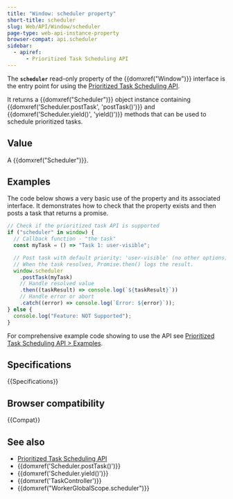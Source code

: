 ```yaml
---
title: "Window: scheduler property"
short-title: scheduler
slug: Web/API/Window/scheduler
page-type: web-api-instance-property
browser-compat: api.scheduler
sidebar:
  - apiref:
      - Prioritized Task Scheduling API
---
```


The **`scheduler`** read-only property of the {{domxref("Window")}} interface is the entry point for using the [Prioritized Task Scheduling API](/en-US/docs/Web/API/Prioritized_Task_Scheduling_API).

It returns a {{domxref("Scheduler")}} object instance containing {{domxref('Scheduler.postTask', 'postTask()')}} and {{domxref('Scheduler.yield()', 'yield()')}} methods that can be used to schedule prioritized tasks.

## Value

A {{domxref("Scheduler")}}.

## Examples

The code below shows a very basic use of the property and its associated interface.
It demonstrates how to check that the property exists and then posts a task that returns a promise.

```js
// Check if the prioritized task API is supported
if ("scheduler" in window) {
  // Callback function - "the task"
  const myTask = () => "Task 1: user-visible";

  // Post task with default priority: 'user-visible' (no other options)
  // When the task resolves, Promise.then() logs the result.
  window.scheduler
    .postTask(myTask)
    // Handle resolved value
    .then((taskResult) => console.log(`${taskResult}`))
    // Handle error or abort
    .catch((error) => console.log(`Error: ${error}`));
} else {
  console.log("Feature: NOT Supported");
}
```

For comprehensive example code showing to use the API see [Prioritized Task Scheduling API > Examples](/en-US/docs/Web/API/Prioritized_Task_Scheduling_API#examples).

## Specifications

{{Specifications}}

## Browser compatibility

{{Compat}}

## See also

- [Prioritized Task Scheduling API](/en-US/docs/Web/API/Prioritized_Task_Scheduling_API)
- {{domxref('Scheduler.postTask()')}}
- {{domxref('Scheduler.yield()')}}
- {{domxref('TaskController')}}
- {{domxref("WorkerGlobalScope.scheduler")}}
